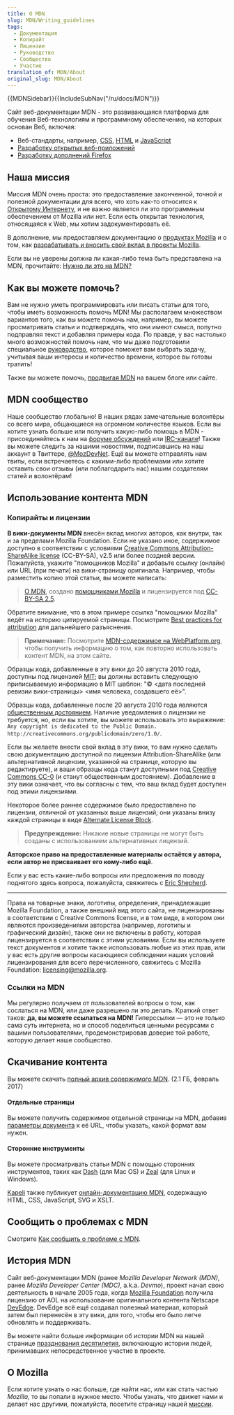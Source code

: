 ```yaml
---
title: О MDN
slug: MDN/Writing_guidelines
tags:
  - Документация
  - Копирайт
  - Лицензии
  - Руководство
  - Сообщество
  - Участие
translation_of: MDN/About
original_slug: MDN/About
---
```

{{MDNSidebar}}{{IncludeSubNav("/ru/docs/MDN")}}

Сайт веб-документации MDN - это развивающаяся платформа для обучения Веб-технологиям и программному обеспечению, на которых основан Веб, включая:

- Веб-стандарты, например, [CSS](/ru/docs/CSS), [HTML](/ru/docs/HTML) и [JavaScript](/ru/docs/JavaScript)
- [Разработку открытых веб-приложений](/ru/docs/Apps)
- [Разработку дополнений Firefox](/ru/docs/Add-ons)

## Наша миссия

Миссия MDN очень проста: это предоставление законченной, точной и полезной документации для всего, что хоть как-то относится к [Открытому Интернету](/ru/docs/Web), и не важно является ли это программным обеспечением от Mozilla или нет. Если есть открытая технология, относящаяся к Web, мы хотим задокументировать её.

В дополнение, мы предоставляем документацию о [продуктах Mozilla](/ru/docs/Mozilla) и о том, как [разрабатывать и вносить свой вклад в проекты Mozilla](/ru/docs/Mozilla).

Если вы не уверены должна ли какая-либо тема быть представлена на MDN, прочитайте: [Нужно ли это на MDN?](/ru/docs/MDN/Contribute/Guidelines/Does_this_belong_on_MDN)

## Как вы можете помочь?

Вам не нужно уметь программировать или писать статьи для того, чтобы иметь возможность помочь MDN! Мы располагаем множеством вариантов того, как вы можете помочь нам, например, вы можете просматривать статьи и подтверждать, что они имеют смысл, попутно подправляя текст и добавляя примеры кода. По правде, у вас настолько много возможностей помочь нам, что мы даже подготовили специальное [руководство](/ru/docs/MDN/Getting_started), которое поможет вам выбрать задачу, учитывая ваши интересы и количество времени, которое вы готовы тратить!

Также вы можете помочь, [продвигая MDN](/ru/docs/MDN/About/Promote) на вашем блоге или сайте.

## MDN сообщество

Наше сообщество глобально! В наших рядах замечательные волонтёры со всего мира, общающиеся на огромном количестве языков. Если вы хотите узнать больше или получить какую-либо помощь в MDN - присоединяйтесь к нам на [форуме обсуждений](https://discourse.mozilla-community.org/c/mdn) или [IRC-канале](irc://irc.mozilla.org#mdn)! Также вы можете следить за нашими новостями, подписавшись на наш аккаунт в Твиттере, [@MozDevNet](http://twitter.com/MozDevNet). Ещё вы можете отправлять нам твиты, если встречаетесь с какими-либо проблемами или хотите оставить свои отзывы (или поблагодарить нас) нашим создателям статей и волонтёрам!

## Использование контента MDN

### Копирайты и лицензии

**В вики-документы MDN** внесён вклад многих авторов, как внутри, так и за пределами Mozilla Foundation. Если не указано иное, содержимое доступно в соответствии с условиями [Creative Commons Attribution-ShareAlike license](http://creativecommons.org/licenses/by-sa/2.5/) (CC-BY-SA), v2.5 или более поздней версии. Пожалуйста, укажите "помощников Mozilla" и добавьте ссылку (онлайн) или URL (при печати) на вики-страницу оригинала. Например, чтобы разместить копию этой статьи, вы можете написать:

> [О MDN](/ru/docs/MDN/About), создано [помощниками Mozilla](/ru/docs/MDN/About$history) и лицензируется под [CC-BY-SA 2.5](http://creativecommons.org/licenses/by-sa/2.5/).

Обратите внимание, что в этом примере ссылка "помощники Mozilla" ведёт на историю цитируемой страницы. Посмотрите [Best practices for attribution](http://wiki.creativecommons.org/Marking/Users) для дальнейшего разъяснения.

> **Примечание:** Посмотрите [MDN-содержимое на WebPlatform.org](/ru/docs/MDN_content_on_WebPlatform.org), чтобы получить информацию о том, как повторно использовать контент MDN, на этом сайте.

Образцы кода, добавленные в эту вики до 20 августа 2010 года, доступны под лицензией [MIT](http://www.opensource.org/licenses/mit-license.php); вы должны вставить следующую приписываемую информацию в MIT шаблон: "© <дата последней ревизии вики-страницы> <имя человека, создавшего её>".

Образцы кода, добавленные после 20 августа 2010 года являются [общественным достоянием](http://creativecommons.org/publicdomain/zero/1.0/). Наличие уведомления о лицензии не требуется, но, если вы хотите, вы можете использовать это выражение: `Any copyright is dedicated to the Public Domain. http://creativecommons.org/publicdomain/zero/1.0/`.

Если вы желаете внести свой вклад в эту вики, то вам нужно сделать свою документацию доступной по лицензии Attribution-ShareAlike (или альтернативной лицензии, указанной на странице, которую вы редактируете), и ваши образцы кода станут доступными под [Creative Commons CC-0](http://creativecommons.org/publicdomain/zero/1.0/) (и станут общественным достоянием). Добавление в эту вики означает, что вы согласны с тем, что ваш вклад будет доступен под этими лицензиями.

Некоторое более раннее содержимое было предоставлено по лицензии, отличной от указанных выше лицензий; они указаны внизу каждой страницы в виде [Alternate License Block](/Archive/Meta_docs/Examples/Alternate_License_Block "Project:En/Examples/Alternate License Block").

> **Предупреждение:** Никакие новые страницы не могут быть созданы с использованием альтернативных лицензий.

**Авторское право на предоставленные материалы остаётся у автора, если автор не присваивает его кому-либо ещё**.

Если у вас есть какие-либо вопросы или предложения по поводу поднятого здесь вопроса, пожалуйста, свяжитесь с [Eric Shepherd](mailto:eshepherd@mozilla.com).

---

Права на товарные знаки, логотипы, определения, принадлежащие Mozilla Foundation, а также внешний вид этого сайта, не лицензированы в соответствии с Creative Commons license, и в том виде, в котором они являются произведениями авторства (например, логотипы и графический дизайн), также они не включены в работу, которая лицензируется в соответствии с этими условиями. Если вы используете текст документов и хотите также использовать любые из этих прав, или у вас есть другие вопросы касающиеся соблюдении наших условий лицензирования для всего перечисленного, свяжитесь с Mozilla Foundation: <licensing@mozilla.org>.

### Ссылки на MDN

Мы регулярно получаем от пользователей вопросы о том, как сослаться на MDN, или даже разрешено ли это делать. Краткий ответ таков: **да, вы можете ссылаться на MDN!** Гиперссылки — это не только сама суть интернета, но и способ поделиться ценными ресурсами с вашими пользователями, продемонстрировав доверие той работе, которую делает наше сообщество.

## Скачивание контента

Вы можете скачать [полный архив содержимого MDN](https://mdn-downloads.s3-us-west-2.amazonaws.com/developer.mozilla.org.tar.gz). (2.1 ГБ, февраль 2017)

#### Отдельные страницы

Вы можете получить содержимое отдельной страницы на MDN, добавив [параметры документа](/ru/docs/MDN/Contribute/Tools/Document_parameters#Document_parameters) к её URL, чтобы указать, какой формат вам нужен.

#### Сторонние инструменты

Вы можете просматривать статьи MDN с помощью сторонних инструментов, таких как [Dash](http://kapeli.com/dash) (для Mac OS) и [Zeal](http://zealdocs.org/) (для Linux и Windows).

[Kapeli](https://kapeli.com/) также публикует [онлайн-документацию MDN](https://kapeli.com/mdn_offline), содержащую HTML, CSS, JavaScript, SVG и XSLT.

## Сообщить о проблемах с MDN

Смотрите [Как сообщить о проблеме с MDN](/ru/docs/MDN/Contribute/Howto/Report_a_problem).

## История MDN

Сайт веб-документации MDN (ранее _Mozilla Developer Network (MDN)_, ранее _Mozilla Developer Center (MDC)_, a.k.a. _Devmo_), проект начал свою деятельность в начале 2005 года, когда [Mozilla Foundation](http://www.mozillafoundation.org) получила лицензию от AOL на использование оригинального контента Netscape [DevEdge](https://web.archive.org/web/*/devedge.netscape.com "Project:en/DevEdge"). DevEdge всё ещё создавал полезный материал, который затем был перенесён в эту вики, для того, чтобы его было легче обновлять и поддерживать.

Вы можете найти больше информации об истории MDN на нашей странице [празднования десятилетия](/ru/docs/MDN_at_ten), включающую истории людей, принимавших непосредственное участие в проекте.

## О Mozilla

Если хотите узнать о нас больше, где найти нас, или как стать частью _Mozilla,_ то вы попали в нужное место. Чтобы узнать, что движет нами и делает нас другими, пожалуйста, посетите страницу нашей [миссии](http://www.mozilla.org/ru/mission/).

